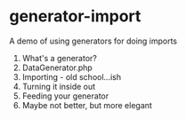 # generator-import
A demo of using generators for doing imports

1. What's a generator?
1. DataGenerator.php
1. Importing - old school...ish
1. Turning it inside out
1. Feeding your generator
1. Maybe not better, but more elegant